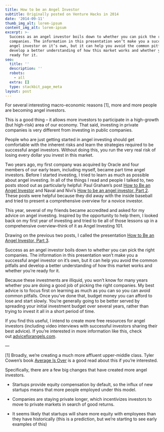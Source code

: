 ```yaml
---
title: How to be an Angel Investor
subtitle: Originally posted on Venture Hacks in 2014
date: '2014-09-11'
thumb_img_alt: lorem-ipsum
content_img_alt: lorem-ipsum
excerpt: >-
  Success as an angel investor boils down to whether you can pick the right
  companies. The information in this presentation won’t make you a successful
  angel investor on it’s own, but it can help you avoid the common pitfalls and
  develop a better understanding of how this market works and whether you’re
  ready for it.
seo:
  title: ''
  description: ''
  robots:
    - all
  extra: []
  type: stackbit_page_meta
layout: post
---
```

For several interesting macro-economic reasons \[1], more and more people are becoming angel investors.

This is a good thing – it allows more investors to participate in a high-growth (but high-risk) area of our economy. That said, investing in private companies is very different from investing in public companies.

People who are just getting started in angel investing should get comfortable with the inherent risks and learn the strategies required to be successful angel investors. Without doing this, you run the very real risk of losing every dollar you invest in this market.

Two years ago, my first company was acquired by Oracle and four members of our early team, including myself, became part time angel investors. Before I started investing, I tried to learn as much as possible about angel investing. In all of the things I read and people I talked to, two posts stood out as particularly helpful: Paul Graham’s post [How to Be an Angel Investor](http://www.paulgraham.com/angelinvesting.html) and Naval and Nivi’s [How to be an angel investor, Part 2](http://venturehacks.com/articles/angel). These posts were helpful because they did away with the inside baseball and tried to present a comprehensive overview for a novice investor.

This year, several of my friends became accredited and asked for my advice on angel investing. Inspired by the opportunity to help them, I looked back on my first year of investing and tried to tie all of those lessons up in a comprehensive overview–think of it as Angel Investing 101. 

Drawing on the previous two posts, I called the presentation [How to Be an Angel Investor, Part 3](https://www.slideshare.net/tylerwillis/growing-wings-37622237).

Success as an angel investor boils down to whether you can pick the right companies. The information in this presentation won’t make you a successful angel investor on it’s own, but it can help you avoid the common pitfalls and develop a better understanding of how this market works and whether you’re ready for it.

Because these investments are illiquid, you won’t know for many years whether you are doing a good job of picking the right companies. My best advice is to focus first on learning as much as you can so you can avoid common pitfalls. Once you’ve done that, budget money you can afford to lose and start slowly. You’re generally going to be better served by spreading your initial investment budget over several years, rather than trying to invest it all in a short period of time.

If you find this useful, I intend to create more free resources for angel investors (including video interviews with successful investors sharing their best advice). If you’re interested in more information like this, check out [adviceforangels.com](http://www.adviceforangels.com/).

—

\[1] Broadly, we’re creating a much more affluent upper-middle class. Tyler Cowen’s book [Average Is Over](http://www.amazon.com/Average-Is-Over-Powering-Stagnation/dp/0525953736) is a good read about this if you’re interested.

Specifically, there are a few big changes that have created more angel investors.

*   Startups provide equity compensation by default, so the influx of new startups means that more people employed under this model.

*   Companies are staying private longer, which incentivizes investors to move to private markets in search of good returns.

*   It seems likely that startups will share more equity with employees than they have historically (this is a prediction, but we’re starting to see early examples of this)
